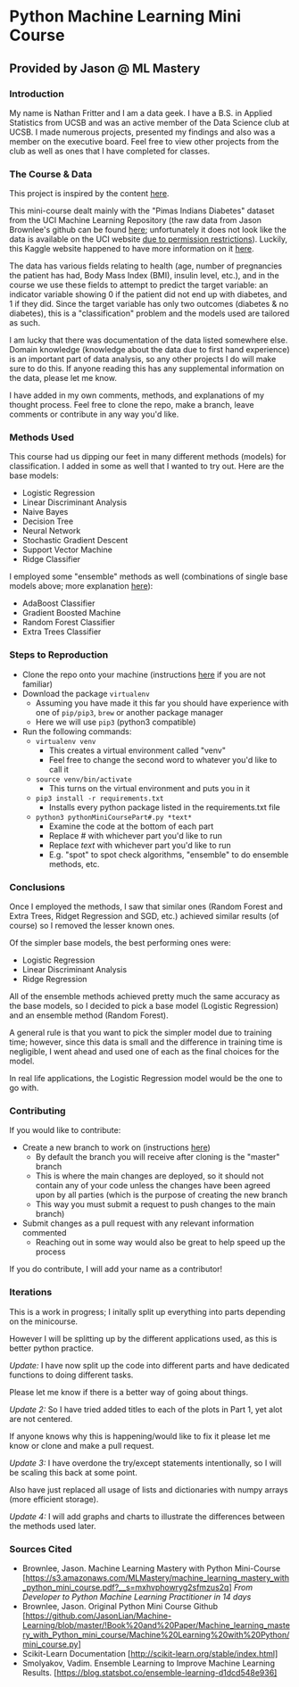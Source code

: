 # Python Machine Learning Mini Course

## Provided by Jason @ ML Mastery

### Introduction

My name is Nathan Fritter and I am a data geek. I have a B.S. in Applied Statistics from UCSB
and was an active member of the Data Science club at UCSB. I made numerous projects, presented
my findings and also was a member on the executive board. Feel free to view other projects
from the club as well as ones that I have completed for classes.

### The Course & Data
This project is inspired by the content [here](https://s3.amazonaws.com/MLMastery/machine_learning_mastery_with_python_mini_course.pdf?__s=mxhvphowryg2sfmzus2q).

This mini-course dealt mainly with the "Pimas Indians Diabetes" dataset from the 
UCI Machine Learning Repository (the raw data from Jason Brownlee's github can be found 
[here](https://raw.githubusercontent.com/jbrownlee/Datasets/master/pima-indians-diabetes.data.csv); unfortunately it does not look like the data is available on the UCI website [due to permission restrictions](https://archive.ics.uci.edu/ml/machine-learning-databases/pima-indians-diabetes/)). Luckily, this Kaggle website happened to have more information on it [here](https://www.kaggle.com/uciml/pima-indians-diabetes-database). 

The data has various fields relating to health (age, number of pregnancies the patient has had, Body Mass Index (BMI), insulin level, etc.), and in the course we use these fields to attempt to predict the target variable: an indicator variable showing 0 if the patient did not end up with diabetes, and 1 if they did. Since the target variable has only two outcomes (diabetes & no diabetes), this is a "classification" problem and the models used are tailored as such.

I am lucky that there was documentation of the data listed somewhere else. Domain knowledge (knowledge about the data due to first hand experience) is an important part of data analysis, so any other projects I do will make sure to do this. If anyone reading this has any supplemental information on the data, please let me know. 

I have added in my own comments, methods, and explanations of my thought process. 
Feel free to clone the repo, make a branch, leave comments or contribute in any way you'd like.

### Methods Used
This course had us dipping our feet in many different methods (models) for classification. I added in some as well that I wanted to try out. Here are the base models:

+ Logistic Regression
+ Linear Discriminant Analysis
+ Naive Bayes
+ Decision Tree
+ Neural Network
+ Stochastic Gradient Descent
+ Support Vector Machine
+ Ridge Classifier

I employed some "ensemble" methods as well (combinations of single base models above; more explanation [here](https://blog.statsbot.co/ensemble-learning-d1dcd548e936)):

+ AdaBoost Classifier
+ Gradient Boosted Machine
+ Random Forest Classifier
+ Extra Trees Classifier


### Steps to Reproduction

+ Clone the repo onto your machine (instructions [here](https://help.github.com/articles/cloning-a-repository/) if you are not familiar)
+ Download the package `virtualenv`
	+ Assuming you have made it this far you should have experience with one of `pip/pip3`, `brew` or another package manager
	+ Here we will use `pip3` (python3 compatible)
+ Run the following commands:
	+ `virtualenv venv` 
		+ This creates a virtual environment called "venv"
		+ Feel free to change the second word to whatever you'd like to call it
	+ `source venv/bin/activate` 
		+ This turns on the virtual environment and puts you in it
	+ `pip3 install -r requirements.txt`
		+ Installs every python package listed in the requirements.txt file
	+ `python3 pythonMiniCoursePart#.py *text*`
		+ Examine the code at the bottom of each part
		+ Replace # with whichever part you'd like to run
		+ Replace *text* with whichever part you'd like to run
		+ E.g. "spot" to spot check algorithms, "ensemble" to do ensemble methods, etc.

### Conclusions

Once I employed the methods, I saw that similar ones (Random Forest and Extra Trees, Ridget Regression and SGD, etc.) achieved similar results (of course) so I removed the lesser known ones. 

Of the simpler base models, the best performing ones were:
+ Logistic Regression
+ Linear Discriminant Analysis
+ Ridge Regression

All of the ensemble methods achieved pretty much the same accuracy as the base models, so I decided to pick a base model (Logistic Regression) and an ensemble method (Random Forest). 

A general rule is that you want to pick the simpler model due to training time; however, since this data is small and the difference in training time is negligible, I went ahead and used one of each as the final choices for the model.

In real life applications, the Logistic Regression model would be the one to go with. 


### Contributing

If you would like to contribute:
+ Create a new branch to work on (instructions [here](https://github.com/Kunena/Kunena-Forum/wiki/Create-a-new-branch-with-git-and-manage-branches))
	+ By default the branch you will receive after cloning is the "master" branch
	+ This is where the main changes are deployed, so it should not contain any of your code unless the changes have been agreed upon by all parties (which is the purpose of creating the new branch
	+ This way you must submit a request to push changes to the main branch)
+ Submit changes as a pull request with any relevant information commented
	+ Reaching out in some way would also be great to help speed up the process

If you do contribute, I will add your name as a contributor!

### Iterations

This is a work in progress; I initally split up everything into parts depending on the minicourse.

However I will be splitting up by the different applications used, as this is better python practice.

*Update:* I have now split up the code into different parts and have dedicated functions to doing different tasks. 

Please let me know if there is a better way of going about things.

*Update 2:* So I have tried added titles to each of the plots in Part 1, yet alot are not centered.

If anyone knows why this is happening/would like to fix it please let me know or clone and make a pull request.

*Update 3:* I have overdone the try/except statements intentionally, so I will be scaling this back at some point. 

Also have just replaced all usage of lists and dictionaries with numpy arrays (more efficient storage).

*Update 4:* I will add graphs and charts to illustrate the differences between the methods used later.

### Sources Cited

+ Brownlee, Jason. Machine Learning Mastery with Python Mini-Course [https://s3.amazonaws.com/MLMastery/machine_learning_mastery_with_python_mini_course.pdf?__s=mxhvphowryg2sfmzus2q] *From Developer to Python Machine Learning Practitioner in 14 days*
+ Brownlee, Jason. Original Python Mini Course Github [https://github.com/JasonLian/Machine-Learning/blob/master/!Book%20and%20Paper/Machine_learning_mastery_with_Python_mini_course/Machine%20Learning%20with%20Python/mini_course.py]
+ Scikit-Learn Documentation [http://scikit-learn.org/stable/index.html]
+ Smolyakov, Vadim. Ensemble Learning to Improve Machine Learning Results. [https://blog.statsbot.co/ensemble-learning-d1dcd548e936]

